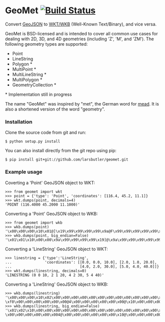 GeoMet [![Build Status](https://secure.travis-ci.org/larsbutler/geomet.png?branch=master)](http://travis-ci.org/larsbutler/geomet)
======

Convert [GeoJSON](http://www.geojson.org/geojson-spec.html) to
[WKT/WKB](http://en.wikipedia.org/wiki/Well-known_text) (Well-Known
Text/Binary), and vice versa.

GeoMet is BSD-licensed and is intended to cover all common use cases for
dealing with 2D, 3D, and 4D geometries (including 'Z', 'M', and 'ZM').
The following geometry types are supported:

- Point
- LineString
- Polygon *
- MultiPoint *
- MultiLineString *
- MultiPolygon *
- GeometryCollection *

\* Implementation still in progress

The name "GeoMet" was inspired by "met", the German word for
[mead](http://en.wikipedia.org/wiki/Mead). It is also a shortened version of
the word "geometry".

### Installation ###

Clone the source code from git and run:

    $ python setup.py install

You can also install directly from the git repo using pip:

    $ pip install git+git://github.com/larsbutler/geomet.git

### Example usage ###

Coverting a 'Point' GeoJSON object to WKT:

    >>> from geomet import wkt
    >>> point = {'type': 'Point', 'coordinates': [116.4, 45.2, 11.1]}
    >>> wkt.dumps(point, decimals=4)
    'POINT (116.4000 45.2000 11.1000)'

Converting a 'Point' GeoJSON object to WKB:

    >>> from geomet import wkb
    >>> wkb.dumps(point)
    '\x00\x00\x00\x10\x01@]\x19\x99\x99\x99\x99\x9a@F\x99\x99\x99\x99\x99\x9a@&333333'
    >>> wkb.dumps(point, big_endian=False)
    '\x01\x01\x10\x00\x00\x9a\x99\x99\x99\x99\x19]@\x9a\x99\x99\x99\x99\x99F@333333&@'

Converting a 'LineString' GeoJSON object to WKT:

    >>> linestring = {'type':'LineString',
    ...               'coordinates': [[0.0, 0.0, 10.0], [2.0, 1.0, 20.0],
    ...                               [4.0, 2.0, 30.0], [5.0, 4.0, 40.0]]}
    >>> wkt.dumps(linestring, decimals=0)
    'LINESTRING (0 0 10, 2 1 20, 4 2 30, 5 4 40)'

Converting a 'LineString' GeoJSON object to WKB:

    >>> wkb.dumps(linestring)
    '\x00\x00\x00\x10\x02\x00\x00\x00\x00\x00\x00\x00\x00\x00\x00\x00\x00\x00\x00\x00\x00@$\x00\x00\x00\x00\x00\x00@\x00\x00\x00\x00\x00\x00\x00?\xf0\x00\x00\x00\x00\x00\x00@4\x00\x00\x00\x00\x00\x00@\x10\x00\x00\x00\x00\x00\x00@\x00\x00\x00\x00\x00\x00\x00@>\x00\x00\x00\x00\x00\x00@\x14\x00\x00\x00\x00\x00\x00@\x10\x00\x00\x00\x00\x00\x00@D\x00\x00\x00\x00\x00\x00'
    >>> wkb.dumps(linestring, big_endian=False)
    '\x01\x02\x10\x00\x00\x00\x00\x00\x00\x00\x00\x00\x00\x00\x00\x00\x00\x00\x00\x00\x00\x00\x00\x00\x00\x00\x00$@\x00\x00\x00\x00\x00\x00\x00@\x00\x00\x00\x00\x00\x00\xf0?\x00\x00\x00\x00\x00\x004@\x00\x00\x00\x00\x00\x00\x10@\x00\x00\x00\x00\x00\x00\x00@\x00\x00\x00\x00\x00\x00>@\x00\x00\x00\x00\x00\x00\x14@\x00\x00\x00\x00\x00\x00\x10@\x00\x00\x00\x00\x00\x00D@'
